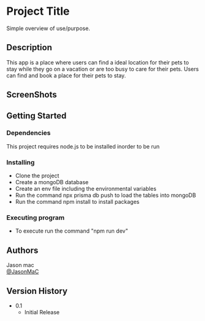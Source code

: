 # Project Title

Simple overview of use/purpose.

## Description

This app is a place where users can find a ideal location for their pets to stay while they go on a vacation or are too busy to care for their pets. Users can find and book a place for their pets to stay.

## ScreenShots

## Getting Started

### Dependencies

This project requires node.js to be installed inorder to be run

### Installing

- Clone the project
- Create a mongoDB database
- Create an env file including the environmental variables
- Run the command npx prisma db push to load the tables into mongoDB
- Run the command npm install to install packages

### Executing program

- To execute run the command "npm run dev"

## Authors

Jason mac  
[@JasonMaC](https://github.com/JasonMac123/)

## Version History

- 0.1
  - Initial Release
